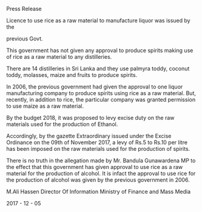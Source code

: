 Press Release

Licence to use rice as a raw material to manufacture liquor was issued by the

previous Govt.

This government has not given any approval to produce spirits making use of rice as a raw material to any distilleries.

There are 14 distilleries in Sri Lanka and they use palmyra toddy, coconut toddy, molasses, maize and fruits to produce spirits.

In 2006, the previous government had given the approval to one liquor manufacturing company to produce spirits using rice as a raw material. But, recently, in addition to rice, the particular company was granted permission to use maize as a raw material.

By the budget 2018, it was proposed to levy excise duty on the raw materials used for the production of Ethanol.

Accordingly, by the gazette Extraordinary issued under the Excise Ordinance on the 09th of November 2017, a levy of Rs.5 to Rs.10 per litre has been imposed on the raw materials used for the production of spirits.

There is no truth in the allegation made by Mr. Bandula Gunawardena MP to the effect that this government has given approval to use rice as a raw material for the production of alcohol. It is infact the approval to use rice for the production of alcohol was given by the previous government in 2006.

M.Ali Hassen Director Of Information Ministry of Finance and Mass Media

2017 - 12 - 05